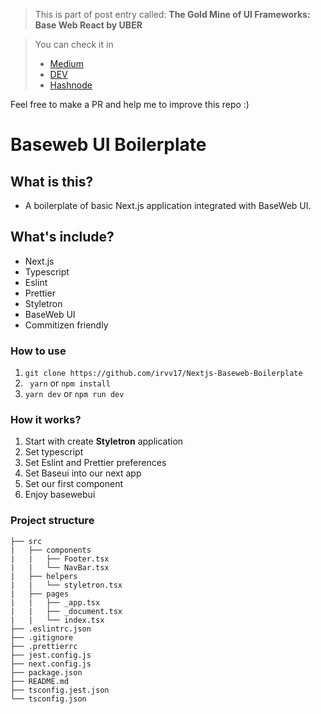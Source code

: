 > This is part of post entry called: **The Gold Mine of UI Frameworks: Base Web React by UBER**

> You can check it in
> * [Medium](https://irvv17.medium.com/the-gold-mine-of-ui-frameworks-baseweb-bbb1e51bc367)
> * [DEV](https://dev.to/irvv17/the-gold-mine-of-ui-frameworks-base-web-react-by-uber-5ac3)
> * [Hashnode](https://irvv17.hashnode.dev/the-gold-mine-of-ui-frameworks-baseweb)

Feel free to make a PR and help me to improve this repo :)


# Baseweb UI Boilerplate

## What is this?
* A boilerplate of basic Next.js application integrated with BaseWeb UI.
## What's include?
* Next.js
* Typescript
* Eslint
* Prettier
* Styletron
* BaseWeb UI
* Commitizen friendly

### How to use
1. `git clone https://github.com/irvv17/Nextjs-Baseweb-Boilerplate`
2. ` yarn` or `npm install`
3. `yarn dev` or `npm run dev`
### How it works?

1. Start with create **Styletron** application
2. Set typescript
3. Set Eslint and Prettier preferences
4. Set Baseui into our next app
5. Set our first component
6. Enjoy basewebui

### Project structure
    ├── src
    |   ├── components
    |   |   ├── Footer.tsx
    |   |   └── NavBar.tsx
    |   ├── helpers
    |   |   └── styletron.tsx
    |   ├── pages
    |   |   ├── _app.tsx
    |   |   ├── _document.tsx
    |   |   └── index.tsx
    ├── .eslintrc.json   
    ├── .gitignore   
    ├── .prettierrc  
    ├── jest.config.js  
    ├── next.config.js
    ├── package.json
    ├── README.md
    ├── tsconfig.jest.json
    └── tsconfig.json
